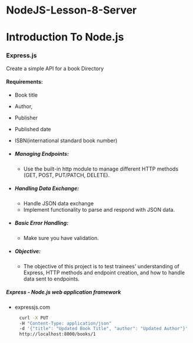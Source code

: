 # NodeJS-Lesson-8-Server

# Introduction To Node.js
### Express.js
Create a simple API  for a book Directory
#### Requirements:
* Book title
* Author,
* Publisher
* Published date
* ISBN(international standard book number)

* ##### Managing Endpoints:
    - Use the built-in http module to manage different HTTP methods (GET, POST, PUT/PATCH, DELETE).
* ##### Handling Data Exchange:
    - Handle JSON data exchange
    - Implement functionality to parse and respond with JSON data.
* ##### Basic Error Handling:
    - Make sure you have validation.
* ##### Objective:
    - The objective of this project is to test trainees' understanding of 
        Express, HTTP methods and endpoint creation, and how to handle data sent to  endpoints.

##### Express - Node.js web application framework
   * expressjs.com 



   ```bash
        curl -X PUT 
        -H "Content-Type: application/json" 
        -d '{"title": "Updated Book Title", "author": "Updated Author"}' 
        http://localhost:8000/books/1